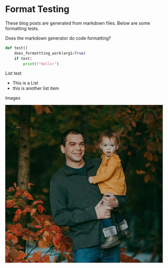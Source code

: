 # Format Testing

These blog posts are generated from markdown files. Below are some formatting
tests. 

Does the markdown generator do code formatting?

```python
def test()
	does_formattting_work(arg1=True)
	if test:
		print(f"Hello!")
```

List test

- This is a List
- this is another list item

Images

![Avatar.jpg](images/Avatar.jpg)
